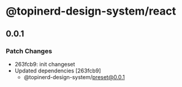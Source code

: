 # @topinerd-design-system/react

## 0.0.1

### Patch Changes

- 263fcb9: init changeset
- Updated dependencies [263fcb9]
  - @topinerd-design-system/preset@0.0.1

